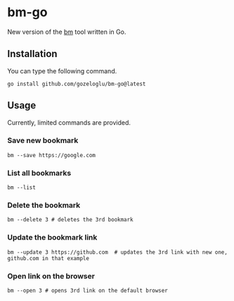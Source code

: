 # bm-go

New version of the [bm](https://github.com/gozeloglu/bm) tool written in Go.

## Installation

You can type the following command.

```shell
go install github.com/gozeloglu/bm-go@latest
```

## Usage

Currently, limited commands are provided.

### Save new bookmark

```shell
bm --save https://google.com
```

### List all bookmarks

```shell
bm --list
```

### Delete the bookmark

```shell
bm --delete 3 # deletes the 3rd bookmark
```

### Update the bookmark link

```shell
bm --update 3 https://github.com  # updates the 3rd link with new one, github.com in that example
```

### Open link on the browser

```shell
bm --open 3 # opens 3rd link on the default browser
```
